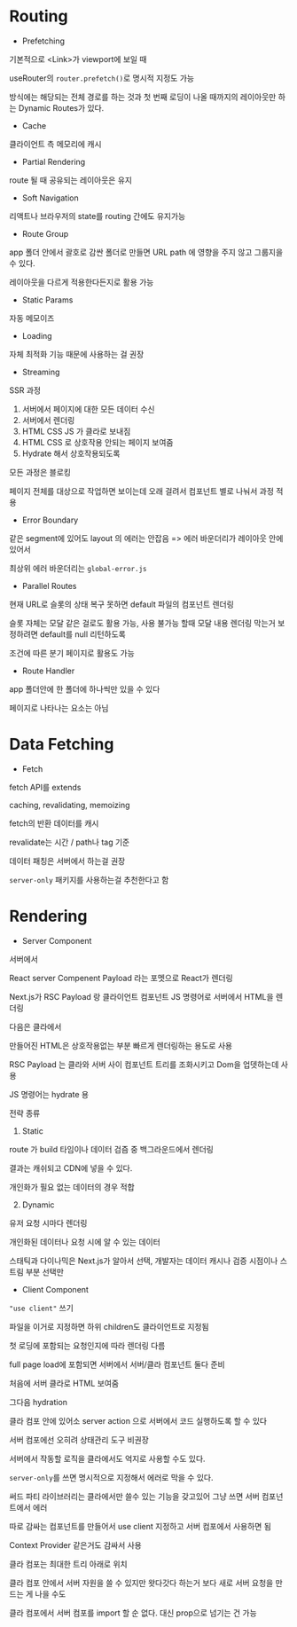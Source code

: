 # Routing

- Prefetching
  
기본적으로 \<Link\>가 viewport에 보일 때

useRouter의 `router.prefetch()`로 명시적 지정도 가능

방식에는 해당되는 전체 경로를 하는 것과 첫 번째 로딩이 나올 때까지의 레이아웃만 하는 Dynamic Routes가 있다.

- Cache

클라이언트 측 메모리에 캐시

- Partial Rendering
  
route 될 때 공유되는 레이아웃은 유지

- Soft Navigation

리액트나 브라우저의 state를 routing 간에도 유지가능

- Route Group

app 폴더 안에서 괄호로 감싼 폴더로 만들면 URL path 에 영향을 주지 않고 그룹지을 수 있다.

레이아웃을 다르게 적용한다든지로 활용 가능

- Static Params

자동 메모이즈

- Loading

자체 최적화 기능 때문에 사용하는 걸 권장

- Streaming

SSR 과정

1. 서버에서 페이지에 대한 모든 데이터 수신
2. 서버에서 렌더링
3. HTML CSS JS 가 클라로 보내짐
4. HTML CSS 로 상호작용 안되는 페이지 보여줌
5. Hydrate 해서 상호작용되도록

모든 과정은 블로킹

페이지 전체를 대상으로 작업하면 보이는데 오래 걸려서 컴포넌트 별로 나눠서 과정 적용 

- Error Boundary

같은 segment에 있어도 layout 의 에러는 안잡음 => 에러 바운더리가 레이아웃 안에 있어서

최상위 에러 바운더리는 `global-error.js`

- Parallel Routes

현재 URL로 슬롯의 상태 복구 못하면 default 파일의 컴포넌트 렌더링

슬롯 자체는 모달 같은 걸로도 활용 가능, 
사용 불가능 할때 모달 내용 렌더링 막는거 보정하려면 default를 null 리턴하도록

조건에 따른 분기 페이지로 활용도 가능

- Route Handler

app 폴더안에 한 폴더에 하나씩만 있을 수 있다

페이지로 나타나는 요소는 아님


# Data Fetching

- Fetch

fetch API를 extends

caching, revalidating, memoizing

fetch의 반환 데이터를 캐시

revalidate는 시간 / path나 tag 기준

데이터 패칭은 서버에서 하는걸 권장

`server-only` 패키지를 사용하는걸 추천한다고 함

# Rendering

- Server Component

서버에서 

React server Compenent Payload 라는 포멧으로 React가 렌더링

Next.js가 RSC Payload 랑 클라이언트 컴포넌트 JS 명령어로 서버에서 HTML을 렌더링

다음은 클라에서 

만들어진 HTML은 상호작용없는 부분 빠르게 렌더링하는 용도로 사용

RSC Payload 는 클라와 서버 사이 컴포넌트 트리를 조화시키고 Dom을 업뎃하는데 사용

JS 명령어는 hydrate 용

전략 종류
  
1. Static

route 가 build 타임이나 데이터 검즘 중 백그라운드에서 렌더링

결과는 캐쉬되고 CDN에 넣을 수 있다.

개인화가 필요 없는 데이터의 경우 적합

2. Dynamic

유저 요청 시마다 렌더링

개인화된 데이터나 요청 시에 알 수 있는 데이터

스태틱과 다이나믹은 Next.js가 알아서 선택, 개발자는 데이터 캐시나 검증 시점이나 스트림 부분 선택만

- Client Component

`"use client"` 쓰기

파일을 이거로 지정하면 하위 children도 클라이언트로 지정됨

첫 로딩에 포함되는 요청인지에 따라 렌더링 다름

full page load에 포함되면 서버에서 서버/클라 컴포넌트 둘다 준비

처음에 서버 클라로 HTML 보여줌

그다음 hydration

클라 컴포 안에 있어소 server action 으로 서버에서 코드 실행하도록 할 수 있다

서버 컴포에선 오히려 상태관리 도구 비권장

서버에서 작동할 로직을 클라에서도 억지로 사용할 수도 있다.

`server-only`를 쓰면 명시적으로 지정해서 에러로 막을 수 있다.

써드 파티 라이브러리는 클라에서만 쓸수 있는 기능을 갖고있어 그냥 쓰면 서버 컴포넌트에서 에러

따로 감싸는 컴포넌트를 만들어서 use client 지정하고 서버 컴포에서 사용하면 됨

Context Provider 같은거도 감싸서 사용

클라 컴포는 최대한 트리 아래로 위치

클라 컴포 안에서 서버 자원을 쓸 수 있지만 왓다갓다 하는거 보다 새로 서버 요청을 만드는 게 나을 수도

클라 컴포에서 서버 컴포를 import 할 순 없다. 대신 prop으로 넘기는 건 가능

